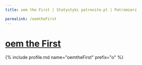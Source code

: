 ```yaml
---
title: oem the First | Statystyki patronite.pl | Patromierz

permalink: /oemtheFirst
---
```


# [oem the First](https://patronite.pl/oemtheFirst)

{% include profile.md name="oemtheFirst" prefix="o" %}
